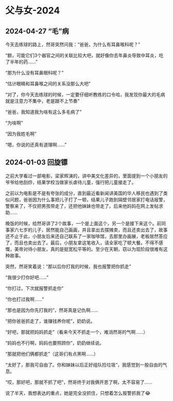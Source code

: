 # 父与女-2024



## 2024-04-27 “毛”病



今天去练球的路上，然哥突然问我：“爸爸，为什么有耳鼻喉科呢？”

“额，可能它们3个器官之间的关联比较大吧，就好像你去年鼻炎导致中耳炎，吃了半年的药……”

“那为什么没有耳鼻眼科呢？”

“估计眼睛和耳鼻喉之间的关系没那么大吧”

“对了，你今天去练球的时候，一定要仔细听教练的口令哈，我发现你最大的毛病就是注意力不集中，老是跟不上节奏”

“爸爸，我知道我为啥有这么多毛病了”

“为啥啊”

“因为我姓毛啊”

“嗯，你说的还真有道理啊……”



## 2024-01-03 回旋镖

之前大学看过一部电影，梁家辉演的，讲中美文化差异的，里面提到一个小朋友的爷爷给他刮痧，结果学校当做家长虐待儿童，强行把儿童接走了。

之前以为电影是不是有夸张的成分，直到最近看新闻讲美国的华人移民也遇到了类似问题，爸爸因为什么事把儿子打了一顿，结果儿子跑到隔壁邻居家打电话报警，警察来了，不仅把男孩带走了，还把他妹妹也带走了。后来他妈妈在网上发帖求助……

晚饭的时候，给然哥讲了2个故事，一个是上面这个，另一个是接下来这个。前同事家六七岁的儿子，居然能自己画画，并且拿出去摆摊卖，而且还卖出去了，故事还不止于此，小朋友后来还自己联系了一家咖啡馆，去那里办画展，老板居然答应了，而且也卖出去了。最后，小朋友拿这笔收入，请全家吃了顿大餐。不得不感慨，美帝对待小朋友，真的是挺宽松平等的。至少在天朝，窃以为现阶段很难有这种故事。

突然，然哥笑着说：“那以后你打我的时候，我也报警把你抓走”

“我很少打你好吧……”

“你打过，下次就报警抓走你”

“你也打过我啊……”

“那也是因为你先打我的”，然哥真是记仇啊……

“把你爸爸抓走了，谁赚钱养你呢”，奶奶说。

“好吧，那就把妈妈抓走”（看来今天不抓走一个，难消然哥的气啊……）

“妈妈也不行啊，妈妈也要照顾你”，奶奶继续说。

“那就把他们俩都抓走”（这哥们有点黑啊……）

“太好了，那我可自由了。你和妹妹以后正好组队捡垃圾”，我感觉到一股自由的气息。

“哎，那好吧，那就不抓了吧”，然哥终于对我俩开恩了啊，太不容易了……

说了半天，我想表达的重点，她是完全没抓住，只想着怎么报警抓我了😂